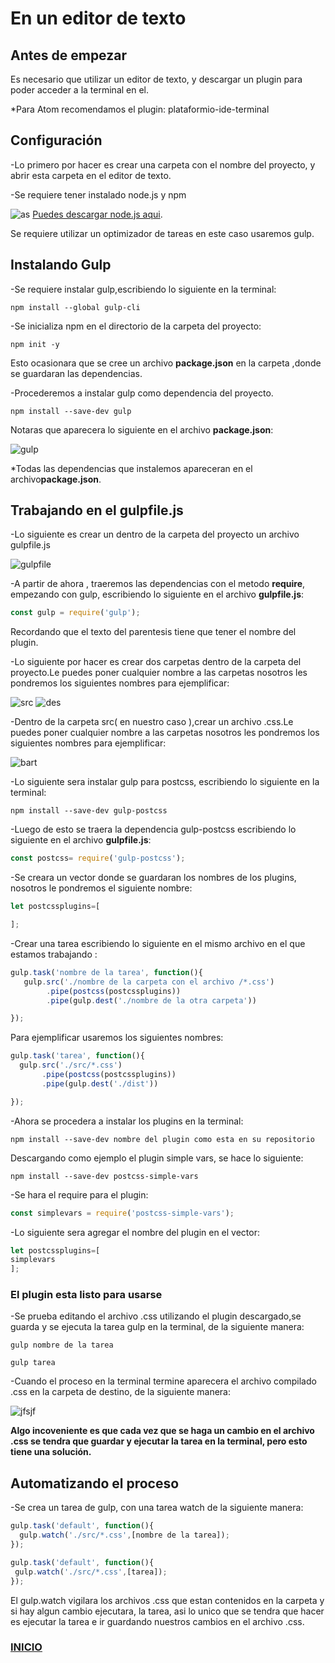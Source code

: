 # En un editor de texto

## Antes de empezar           
Es necesario que utilizar un editor de texto, y descargar un plugin para poder acceder a la terminal en el.

*Para Atom recomendamos el plugin: plataformio-ide-terminal


## Configuración

-Lo primero por hacer es crear una carpeta con el nombre del proyecto, y abrir esta carpeta en el editor de texto.

-Se requiere tener instalado node.js y npm

![as](https://cloud.githubusercontent.com/assets/22939434/24436646/e3ea7908-13f9-11e7-9caa-093332810f06.jpeg)
[Puedes descargar node.js aqui](https://nodejs.org/es/).

Se requiere utilizar un optimizador de tareas en este caso usaremos gulp.

## Instalando Gulp
-Se requiere instalar gulp,escribiendo lo siguiente en la terminal:

    npm install --global gulp-cli
  
-Se inicializa npm en el directorio de la carpeta del proyecto:

    npm init -y

Esto ocasionara que se cree un archivo **package.json** en la carpeta ,donde se guardaran las dependencias.

-Procederemos a instalar gulp como dependencia del proyecto.

    npm install --save-dev gulp

Notaras que aparecera lo siguiente en el archivo  **package.json**:

![gulp](https://cloud.githubusercontent.com/assets/22939434/24437355/dbc486b6-13fd-11e7-8e56-15e074b90fa4.jpeg)

*Todas las dependencias que instalemos apareceran en el archivo**package.json**.

## Trabajando en el gulpfile.js

-Lo siguiente es crear un dentro de la carpeta del proyecto un archivo gulpfile.js

![gulpfile](https://cloud.githubusercontent.com/assets/22939434/24437469/60291a0c-13fe-11e7-819f-153ce27b4f78.jpeg)


-A partir de ahora , traeremos las dependencias con el metodo **require**, empezando con gulp, escribiendo lo siguiente en el archivo **gulpfile.js**:

 ```javascript
const gulp = require('gulp'); 
 
```    
Recordando que el texto del parentesis tiene que tener el nombre del plugin.

-Lo siguiente por hacer es crear dos carpetas dentro de la carpeta del proyecto.Le puedes poner cualquier nombre a las carpetas nosotros les pondremos los siguientes nombres para ejemplificar: 

![src](https://cloud.githubusercontent.com/assets/22939434/24437879/e755a714-1400-11e7-8f9b-e09f245131e8.jpeg)
![des](https://cloud.githubusercontent.com/assets/22939434/24437880/e8882cf6-1400-11e7-934d-23063df3cb4e.jpeg)


-Dentro de la carpeta src( en nuestro caso ),crear un archivo .css.Le puedes poner cualquier nombre a las carpetas nosotros les pondremos los siguientes nombres para ejemplificar: 

![bart](https://cloud.githubusercontent.com/assets/22939434/24437926/4d76c050-1401-11e7-9fbf-12b42f3b443e.jpeg)

-Lo siguiente sera instalar gulp para postcss, escribiendo lo siguiente en la terminal:

    npm install --save-dev gulp-postcss
    
-Luego de esto se traera la dependencia gulp-postcss escribiendo lo siguiente en el archivo **gulpfile.js**:

 ```javascript
const postcss= require('gulp-postcss'); 
 
 ```    
 
-Se creara un vector donde se guardaran los nombres de los plugins, nosotros le pondremos el siguiente nombre:

 ```javascript
let postcssplugins=[

];
 
 ```    
 
-Crear una tarea escribiendo lo siguiente en el mismo archivo en el que estamos trabajando :

 ```javascript
gulp.task('nombre de la tarea', function(){
    gulp.src('./nombre de la carpeta con el archivo /*.css')
         .pipe(postcss(postcssplugins))
         .pipe(gulp.dest('./nombre de la otra carpeta'))

});
 
 ```    
 Para ejemplificar usaremos los siguientes nombres:
 
  ```javascript
gulp.task('tarea', function(){
    gulp.src('./src/*.css')
         .pipe(postcss(postcssplugins))
         .pipe(gulp.dest('./dist'))

});
 
 ```    
 
-Ahora se procedera a instalar los plugins en la terminal:

    npm install --save-dev nombre del plugin como esta en su repositorio

Descargando como ejemplo el plugin simple vars, se hace lo siguiente:

    npm install --save-dev postcss-simple-vars
  
  
-Se hara el require para el plugin:


 ```javascript
const simplevars = require('postcss-simple-vars'); 
 
```    

-Lo siguiente sera agregar el nombre del plugin en el vector:

 ```javascript
let postcssplugins=[
simplevars
];
 
 ```    

### El plugin esta listo para usarse

-Se prueba editando el archivo .css utilizando el plugin descargado,se guarda y se ejecuta la tarea gulp en la terminal, de la siguiente manera:

    gulp nombre de la tarea 
    
    gulp tarea

-Cuando el proceso en la terminal termine aparecera el archivo compilado .css en la carpeta de destino, de la siguiente manera:

![jfsjf](https://cloud.githubusercontent.com/assets/22939434/24438444/bbb7073e-1404-11e7-977f-518321eeda9f.jpeg)

**Algo incoveniente es que cada vez que se haga un cambio en el archivo .css se tendra que guardar y ejecutar la tarea en la terminal, pero esto tiene una solución.**

## Automatizando el proceso

-Se crea un tarea de gulp, con una tarea watch de la siguiente manera:

  ```javascript
gulp.task('default', function(){
    gulp.watch('./src/*.css',[nombre de la tarea]);
});
 
 ```    
 
   ```javascript
gulp.task('default', function(){
    gulp.watch('./src/*.css',[tarea]);
});
 
 ```    
El gulp.watch vigilara los archivos .css que estan contenidos en la carpeta y si hay algun cambio ejecutara, la tarea, asi lo unico que se tendra que hacer es ejecutar la tarea e ir guardando nuestros cambios en el archivo .css.















### [INICIO](https://github.com/juanmoguel/Materiales/blob/patch-1/Talleres/Bienvenidos%20a%20Postcss/Main.md)
